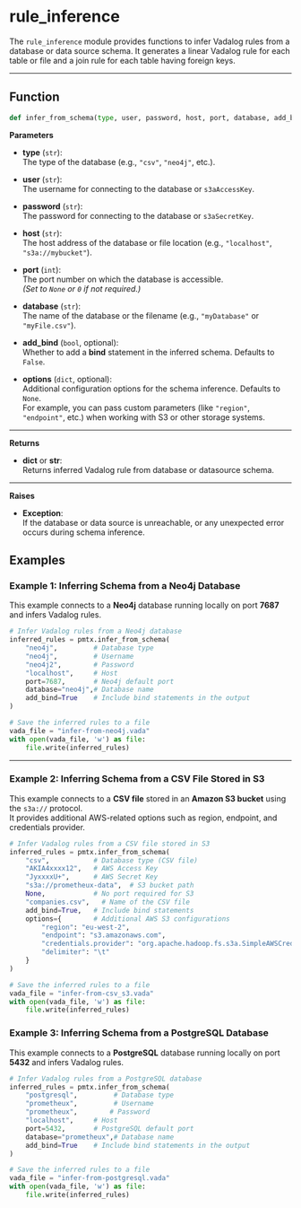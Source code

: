 # rule_inference

The `rule_inference` module provides functions to infer Vadalog rules from a database or data source schema. It generates a linear Vadalog rule for each table or file and a join rule for each table having foreign keys.

---

## Function

```python
def infer_from_schema(type, user, password, host, port, database, add_bind=False, options=None):
```

**Parameters**

- **type** (`str`):  
  The type of the database (e.g., `"csv"`, `"neo4j"`, etc.).

- **user** (`str`):  
  The username for connecting to the database or `s3aAccessKey`.

- **password** (`str`):  
  The password for connecting to the database or `s3aSecretKey`.

- **host** (`str`):  
  The host address of the database or file location (e.g., `"localhost"`, `"s3a://mybucket"`).

- **port** (`int`):  
  The port number on which the database is accessible.  
  *(Set to `None` or `0` if not required.)*

- **database** (`str`):  
  The name of the database or the filename (e.g., `"myDatabase"` or `"myFile.csv"`).

- **add_bind** (`bool`, optional):  
  Whether to add a **bind** statement in the inferred schema. Defaults to `False`.

- **options** (`dict`, optional):  
  Additional configuration options for the schema inference. Defaults to `None`.  
  For example, you can pass custom parameters (like `"region"`, `"endpoint"`, etc.) when working with S3 or other storage systems.

---

**Returns**

- **dict** or **str**:  
  Returns inferred Vadalog rule from database or datasource schema.

---

**Raises**

- **Exception**:  
  If the database or data source is unreachable, or any unexpected error occurs during schema inference.


## Examples

### **Example 1: Inferring Schema from a Neo4j Database**

This example connects to a **Neo4j** database running locally on port **7687** and infers Vadalog rules.

```python
# Infer Vadalog rules from a Neo4j database
inferred_rules = pmtx.infer_from_schema(
    "neo4j",         # Database type
    "neo4j",         # Username
    "neo4j2",        # Password
    "localhost",     # Host
    port=7687,       # Neo4j default port
    database="neo4j",# Database name
    add_bind=True    # Include bind statements in the output
)

# Save the inferred rules to a file
vada_file = "infer-from-neo4j.vada"
with open(vada_file, 'w') as file:
    file.write(inferred_rules)
```

---

### **Example 2: Inferring Schema from a CSV File Stored in S3**

This example connects to a **CSV file** stored in an **Amazon S3 bucket** using the `s3a://` protocol.  
It provides additional AWS-related options such as region, endpoint, and credentials provider.

```python
# Infer Vadalog rules from a CSV file stored in S3
inferred_rules = pmtx.infer_from_schema(
    "csv",           # Database type (CSV file)
    "AKIA4xxxx12",   # AWS Access Key
    "JyxxxxU+",      # AWS Secret Key
    "s3a://prometheux-data",  # S3 bucket path
    None,            # No port required for S3
    "companies.csv",   # Name of the CSV file
    add_bind=True,   # Include bind statements
    options={        # Additional AWS S3 configurations
        "region": "eu-west-2", 
        "endpoint": "s3.amazonaws.com",
        "credentials.provider": "org.apache.hadoop.fs.s3a.SimpleAWSCredentialsProvider",
        "delimiter": "\t"
    }
)

# Save the inferred rules to a file
vada_file = "infer-from-csv_s3.vada"
with open(vada_file, 'w') as file:
    file.write(inferred_rules)
```


### **Example 3: Inferring Schema from a PostgreSQL Database**

This example connects to a **PostgreSQL** database running locally on port **5432** and infers Vadalog rules.

```python
# Infer Vadalog rules from a PostgreSQL database
inferred_rules = pmtx.infer_from_schema(
    "postgresql",         # Database type
    "prometheux",         # Username
    "prometheux",        # Password
    "localhost",     # Host
    port=5432,       # PostgreSQL default port
    database="prometheux",# Database name
    add_bind=True    # Include bind statements in the output
)

# Save the inferred rules to a file
vada_file = "infer-from-postgresql.vada"
with open(vada_file, 'w') as file:
    file.write(inferred_rules)
```